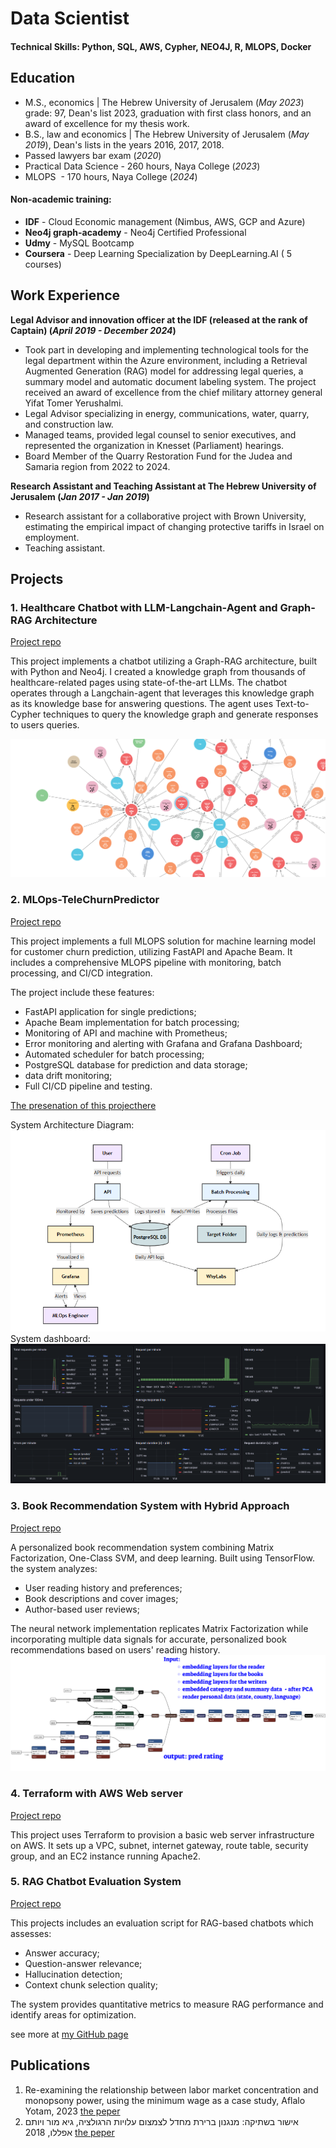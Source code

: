 # Data Scientist

#### Technical Skills: Python, SQL, AWS, Cypher, NEO4J, R, MLOPS, Docker

## Education
- M.S., economics	| The Hebrew University of Jerusalem (_May 2023_)
  grade: 97, Dean's list 2023, graduation with first class honors, and an award of excellence for my thesis work. 			        		
- B.S., law and economics | The Hebrew University of Jerusalem (_May 2019_),
  Dean's lists in the years 2016, 2017, 2018.
- Passed lawyers bar exam (_2020_)
- Practical Data Science - 260 hours, Naya College (_2023_)
- MLOPS  - 170 hours, Naya College (_2024_)

#### Non-academic training:
- **IDF** - Cloud Economic management (Nimbus, AWS, GCP and Azure)
- **Neo4j graph-academy** - Neo4j Certified Professional
- **Udmy** - MySQL Bootcamp
- **Coursera** - Deep Learning Specialization by DeepLearning.AI ( 5 courses)

## Work Experience
**Legal Advisor and innovation officer at the IDF (released at the rank of Captain) (_April 2019 - December 2024_)**
- Took part in developing and implementing technological tools for the legal department within the Azure environment, including  a Retrieval Augmented Generation (RAG) model for addressing legal queries, a summary model and automatic document labeling system. The project received an award of excellence from the chief military attorney general Yifat Tomer Yerushalmi.
- Legal Advisor specializing in energy, communications, water, quarry, and construction law.
- Managed teams, provided legal counsel to senior executives, and represented the organization in Knesset (Parliament) hearings.
- Board Member of the Quarry Restoration Fund for the Judea and Samaria region from 2022 to 2024.

**Research Assistant and Teaching Assistant at  The Hebrew University of Jerusalem (_Jan 2017 - Jan 2019_)**
- Research assistant for a collaborative project with Brown University, estimating the empirical impact of changing protective tariffs in Israel on employment.
- Teaching assistant.

## Projects
### 1. Healthcare Chatbot with LLM-Langchain-Agent and Graph-RAG Architecture

[Project repo](https://github.com/YotamAflalo/chyper-graphRAG-with-langchain-and-neo4j)

This project implements a chatbot utilizing a Graph-RAG architecture, built with Python and Neo4j. I created a knowledge graph from thousands of healthcare-related pages using state-of-the-art LLMs. The chatbot operates through a Langchain-agent that leverages this knowledge graph as its knowledge base for answering questions. The agent uses Text-to-Cypher techniques to query the knowledge graph and generate responses to users queries.

![Knowlage-graph-example](/assets/img/knowlage_graph_example.png)

### 2. MLOps-TeleChurnPredictor

[Project repo](https://github.com/YotamAflalo/MLOps-TeleChurnPredictor)

This project implements a full MLOPS solution for machine learning model for customer churn prediction, utilizing FastAPI and Apache Beam. It includes a comprehensive MLOPS pipeline with monitoring, batch processing, and CI/CD integration.

The project include these features:
- FastAPI application for single predictions;
- Apache Beam implementation for batch processing;
- Monitoring of API and machine with Prometheus;
- Error monitoring and alerting with Grafana and Grafana Dashboard;
- Automated scheduler for batch processing;
- PostgreSQL database for prediction and data storage;
- data drift monitoring;
- Full CI/CD pipeline and testing.

[The presenation of this projecthere](https://gamma.app/docs/Customer-Churn-Prediction-MLOps-System-klmmvju41ctqpmv)

System Architecture Diagram:
![dashboard](/assets/img/mlops_architecture.png)
System dashboard:
![dashboard](/assets/img/dashboard.png)

### 3. Book Recommendation System with Hybrid Approach


[Project repo](https://github.com/YotamAflalo/projects/tree/main/book%20recommendation%20system)

A personalized book recommendation system combining Matrix Factorization, One-Class SVM, and deep learning. Built using TensorFlow. the system analyzes:
- User reading history and preferences;
- Book descriptions and cover images;
- Author-based user reviews;

The neural network implementation replicates Matrix Factorization while incorporating multiple data signals for accurate, personalized book recommendations based on users' reading history.
![books](/assets/img/books.png)


### 4. Terraform with AWS Web server

[Project repo](https://github.com/YotamAflalo/terraform-AWS-Web-Server-Project/tree/main)

This project uses Terraform to provision a basic web server infrastructure on AWS. It sets up a VPC, subnet, internet gateway, route table, security group, and an EC2 instance running Apache2.


### 5. RAG Chatbot Evaluation System
[Project repo](https://github.com/YotamAflalo/RAG-Chatbot-Evaluation-System/tree/main)

This projects includes an evaluation script for RAG-based chatbots which assesses:
- Answer accuracy;
- Question-answer relevance;
- Hallucination detection;
- Context chunk selection quality;

The system provides quantitative metrics to measure RAG performance and identify areas for optimization.

see more at [my GitHub page](https://github.com/YotamAflalo)


## Publications

1. Re-examining the relationship between labor market concentration and monopsony power, using the minimum wage as a case study, Aflalo Yotam, 2023 [the peper](https://github.com/YotamAflalo/projects/blob/main/Re-examining%20the%20relationship%20between%20labor%20market%20concentration%20and%20monopsony%20power%2C%20using%20the%20minimum%20wage%20as%20a%20case%20study/Finel%20paper%20%20-%20Yotam%20Aflalo%20thesis%20-%20Re-examining%20the%20relationship%20between%20labor%20market%20concentration%20and%20monopsony%20power%2C%20using%20the%20minimum%20wage%20as%20a%20case%20study.pdf)
2.  אישור בשתיקה: מנגנון ברירת מחדל לצמצום עלויות הרגולציה, גיא מור ויותם אפללו, 2018 [the peper](https://drive.google.com/file/d/1JlepLzYYLhMBoA8ysD6Gk-g-Jz3WuXXR/view)
